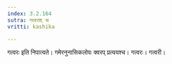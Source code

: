 ```yaml
---
index: 3.2.164
sutra: गत्वरश् च
vritti: kashika

---
```

गत्वरः इति निपात्यते। गमेरनुनासिकलोपः क्वरप् प्रत्ययश्च। गत्वरः। गत्वरी।